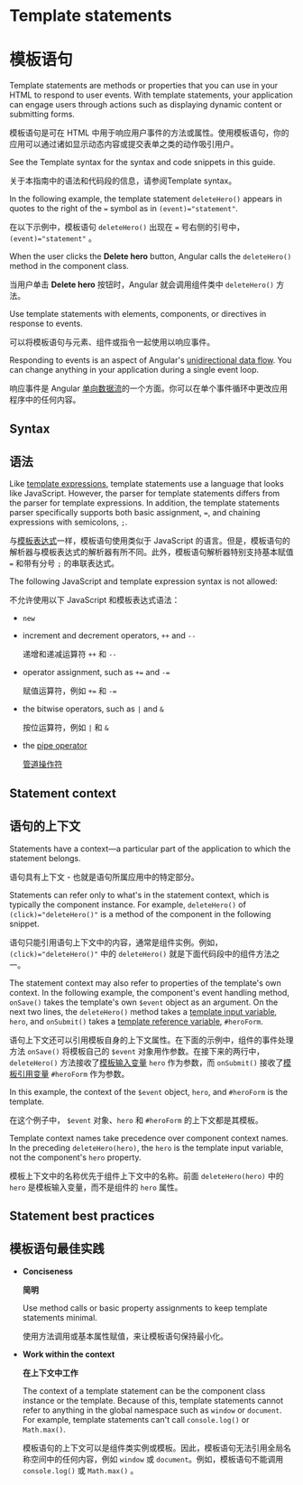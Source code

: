 # Template statements

# 模板语句

Template statements are methods or properties that you can use in your HTML to respond to user events.
With template statements, your application can engage users through actions such as displaying dynamic content or submitting forms.

模板语句是可在 HTML 中用于响应用户事件的方法或属性。使用模板语句，你的应用可以通过诸如显示动态内容或提交表单之类的动作吸引用户。

<div class="alert is-helpful">

See the <live-example name="template-syntax">Template syntax</live-example> for
the syntax and code snippets in this guide.

关于本指南中的语法和代码段的信息，请参阅<live-example name="template-syntax">Template syntax</live-example>。

</div>

In the following example, the template statement `deleteHero()` appears in quotes to the right of the `=`&nbsp;symbol as in `(event)="statement"`.

在以下示例中，模板语句 `deleteHero()` 出现在 `=` 号右侧的引号中，`(event)="statement"` 。

<code-example path="template-syntax/src/app/app.component.html" region="context-component-statement" header="src/app/app.component.html"></code-example>

When the user clicks the **Delete hero** button, Angular calls the `deleteHero()` method in the component class.

当用户单击 **Delete hero** 按钮时，Angular 就会调用组件类中 `deleteHero()` 方法。

Use template statements with elements, components, or directives in response to events.

可以将模板语句与元素、组件或指令一起使用以响应事件。

<div class="alert is-helpful">

Responding to events is an aspect of Angular's [unidirectional data flow](guide/glossary#unidirectional-data-flow).
You can change anything in your application during a single event loop.

响应事件是 Angular [单向数据流](guide/glossary#unidirectional-data-flow)的一个方面。你可以在单个事件循环中更改应用程序中的任何内容。

</div>

## Syntax

## 语法

Like [template expressions](guide/interpolation), template statements use a language that looks like JavaScript.
However, the parser for template statements differs from the parser for template expressions.
In addition, the template statements parser specifically supports both basic assignment, `=`, and chaining expressions with semicolons, `;`.

与[模板表达式](guide/interpolation)一样，模板语句使用类似于 JavaScript 的语言。但是，模板语句的解析器与模板表达式的解析器有所不同。此外，模板语句解析器特别支持基本赋值 `=` 和带有分号 `;` 的串联表达式。

The following JavaScript and template expression syntax is not allowed:

不允许使用以下 JavaScript 和模板表达式语法：

* `new`
* increment and decrement operators, `++` and `--`

  递增和递减运算符 `++` 和 `--`

* operator assignment, such as `+=` and `-=`

  赋值运算符，例如 `+=` 和 `-=`

* the bitwise operators, such as `|` and `&`

  按位运算符，例如 `|` 和 `&`

* the [pipe operator](guide/pipes)

  [管道操作符](guide/pipes)

## Statement context

## 语句的上下文

Statements have a context&mdash;a particular part of the application to which the statement belongs.

语句具有上下文 - 也就是语句所属应用中的特定部分。

Statements can refer only to what's in the statement context, which is typically the component instance.
For example, `deleteHero()` of `(click)="deleteHero()"` is a method of the component in the following snippet.

语句只能引用语句上下文中的内容，通常是组件实例。例如，`(click)="deleteHero()"` 中的 `deleteHero()` 就是下面代码段中的组件方法之一。

<code-example path="template-syntax/src/app/app.component.html" region="context-component-statement" header="src/app/app.component.html"></code-example>

The statement context may also refer to properties of the template's own context.
In the following example, the component's event handling method, `onSave()` takes the template's own `$event` object as an argument.
On the next two lines, the `deleteHero()` method takes a [template input variable](guide/structural-directives#shorthand), `hero`, and `onSubmit()` takes a [template reference variable](guide/template-reference-variables), `#heroForm`.

语句上下文还可以引用模板自身的上下文属性。在下面的示例中，组件的事件处理方法 `onSave()` 将模板自己的 `$event` 对象用作参数。在接下来的两行中， `deleteHero()` 方法接收了[模板输入变量](guide/structural-directives#shorthand) `hero` 作为参数，而 `onSubmit()` 接收了[模板引用变量](guide/template-reference-variables) `#heroForm` 作为参数。

<code-example path="template-syntax/src/app/app.component.html" region="context-var-statement" header="src/app/app.component.html"></code-example>

In this example, the context of the `$event` object, `hero`, and `#heroForm` is the template.

在这个例子中， `$event` 对象、`hero` 和 `#heroForm` 的上下文都是其模板。

Template context names take precedence over component context names.
In the preceding `deleteHero(hero)`, the `hero` is the template input variable, not the component's `hero` property.

模板上下文中的名称优先于组件上下文中的名称。前面 `deleteHero(hero)` 中的 `hero` 是模板输入变量，而不是组件的 `hero` 属性。

## Statement best practices

## 模板语句最佳实践

* **Conciseness**

  **简明**

  Use method calls or basic property assignments to keep template statements minimal.

  使用方法调用或基本属性赋值，来让模板语句保持最小化。

* **Work within the context**

  **在上下文中工作**

  The context of a template statement can be the component class instance or the template.
  Because of this, template statements cannot refer to anything in the global namespace such as `window` or `document`.
  For example, template statements can't call `console.log()` or `Math.max()`.

  模板语句的上下文可以是组件类实例或模板。因此，模板语句无法引用全局名称空间中的任何内容，例如 `window` 或 `document`。例如，模板语句不能调用 `console.log()` 或 `Math.max()` 。
